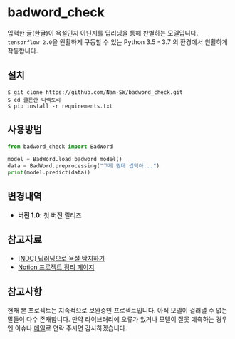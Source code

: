 # badword_check
입력한 글(한글)이 욕설인지 아닌지를 딥러닝을 통해 판별하는 모델입니다.  
`tensorflow 2.0`을 원활하게 구동할 수 있는 Python 3.5 - 3.7 의 환경에서 원활하게 작동합니다.

## 설치
```
$ git clone https://github.com/Nam-SW/badword_check.git
$ cd 클론한_디렉토리
$ pip install -r requirements.txt
```

## 사용방법
```py
from badword_check import BadWord

model = BadWord.load_badword_model()
data = BadWord.preprocessing("그게 뭔데 씹덕아...")
print(model.predict(data))
```

## 변경내역
+ **버전 1.0:** 첫 버전 릴리즈

## 참고자료
+ [[NDC] 딥러닝으로 욕설 탐지하기][욕설탐지]
+ [Notion 프로젝트 정리 페이지][notion]

## 참고사항
현재 본 프로젝트는 지속적으로 보완중인 프로젝트입니다. 아직 모델이 걸러낼 수 없는 말들이 다수 존재합니다.
만약 라이브러리에 오류가 있거나 모델이 잘못 예측하는 경우엔 이슈나 [메일][Gmail]로 연락 주시면 감사하겠습니다.

[욕설탐지]: https://www.youtube.com/watch?v=K4nU7yXy7R8
[notion]: https://www.notion.so/namseungwoo/1c380d64fd374b8fb54b08c6a0be1440
[Gmail]: https://gmail.com/
